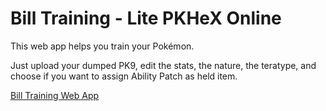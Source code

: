 # Bill Training - Lite PKHeX Online
This web app helps you train your Pokémon.

Just upload your dumped PK9, edit the stats, the nature, the teratype, and choose if you want to assign Ability Patch as held item.

[Bill Training Web App](https://mauriziocarlini.github.io/billtraining/)
